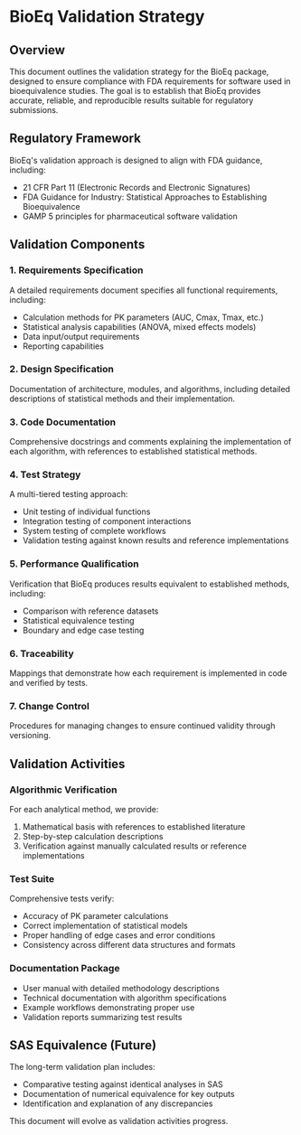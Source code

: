 # BioEq Validation Strategy

## Overview

This document outlines the validation strategy for the BioEq package, designed to ensure compliance with FDA requirements for software used in bioequivalence studies. The goal is to establish that BioEq provides accurate, reliable, and reproducible results suitable for regulatory submissions.

## Regulatory Framework

BioEq's validation approach is designed to align with FDA guidance, including:

- 21 CFR Part 11 (Electronic Records and Electronic Signatures)
- FDA Guidance for Industry: Statistical Approaches to Establishing Bioequivalence
- GAMP 5 principles for pharmaceutical software validation

## Validation Components

### 1. Requirements Specification

A detailed requirements document specifies all functional requirements, including:
- Calculation methods for PK parameters (AUC, Cmax, Tmax, etc.)
- Statistical analysis capabilities (ANOVA, mixed effects models)
- Data input/output requirements
- Reporting capabilities

### 2. Design Specification

Documentation of architecture, modules, and algorithms, including detailed descriptions of statistical methods and their implementation.

### 3. Code Documentation

Comprehensive docstrings and comments explaining the implementation of each algorithm, with references to established statistical methods.

### 4. Test Strategy

A multi-tiered testing approach:
- Unit testing of individual functions
- Integration testing of component interactions
- System testing of complete workflows
- Validation testing against known results and reference implementations

### 5. Performance Qualification

Verification that BioEq produces results equivalent to established methods, including:
- Comparison with reference datasets
- Statistical equivalence testing
- Boundary and edge case testing

### 6. Traceability

Mappings that demonstrate how each requirement is implemented in code and verified by tests.

### 7. Change Control

Procedures for managing changes to ensure continued validity through versioning.

## Validation Activities

### Algorithmic Verification

For each analytical method, we provide:
1. Mathematical basis with references to established literature
2. Step-by-step calculation descriptions
3. Verification against manually calculated results or reference implementations

### Test Suite

Comprehensive tests verify:
- Accuracy of PK parameter calculations
- Correct implementation of statistical models
- Proper handling of edge cases and error conditions
- Consistency across different data structures and formats

### Documentation Package

- User manual with detailed methodology descriptions
- Technical documentation with algorithm specifications
- Example workflows demonstrating proper use
- Validation reports summarizing test results

## SAS Equivalence (Future)

The long-term validation plan includes:
- Comparative testing against identical analyses in SAS
- Documentation of numerical equivalence for key outputs
- Identification and explanation of any discrepancies

This document will evolve as validation activities progress. 